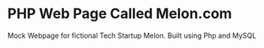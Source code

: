 # PHP Web Page Called Melon.com 
<p>
  Mock Webpage for fictional Tech Startup Melon. Built using Php and MySQL
</p>
